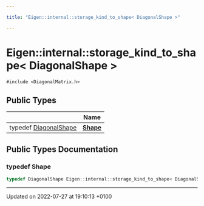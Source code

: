 ```yaml
---

title: "Eigen::internal::storage_kind_to_shape< DiagonalShape >"

---
```


# Eigen::internal::storage_kind_to_shape< DiagonalShape >






`#include <DiagonalMatrix.h>`

## Public Types

|                | Name           |
| -------------- | -------------- |
| typedef <a href="http://example.org/classes/structeigen_1_1diagonalshape/">DiagonalShape</a> | **[Shape](http://example.org/classes/structeigen_1_1internal_1_1storage__kind__to__shape_3_01diagonalshape_01_4/#typedef-shape)**  |

## Public Types Documentation

### typedef Shape

```cpp
typedef DiagonalShape Eigen::internal::storage_kind_to_shape< DiagonalShape >::Shape;
```


-------------------------------

Updated on 2022-07-27 at 19:10:13 +0100